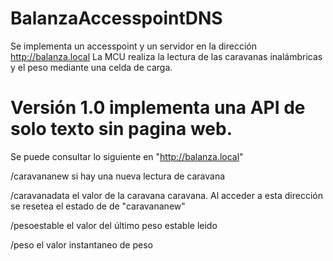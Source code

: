 # BalanzaAccesspointDNS
Se implementa un accesspoint y un servidor en la dirección http://balanza.local
La MCU realiza la lectura de las caravanas inalámbricas y el peso mediante una celda de carga.


# Versión 1.0 implementa una API de solo texto sin pagina web.

Se puede consultar lo siguiente en "http://balanza.local"

/caravananew     si hay una nueva lectura de caravana

/caravanadata    el valor de la caravana caravana. Al acceder a esta dirección se resetea el estado de de "caravananew"

/pesoestable     el valor del último peso estable leido

/peso            el valor instantaneo de peso

